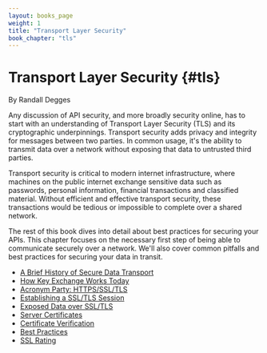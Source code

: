 ```yaml
---
layout: books_page
weight: 1
title: "Transport Layer Security"
book_chapter: "tls"
---
```

# Transport Layer Security {#tls}

<div class="chapter-author">By Randall Degges</div>

Any discussion of API security, and more broadly security online, has to start with an understanding of Transport Layer Security (TLS) and its cryptographic underpinnings. Transport security adds privacy and integrity for messages between two parties. In common usage, it's the ability to transmit data over a network without exposing that data to untrusted third parties.

Transport security is critical to modern internet infrastructure, where machines on the public internet exchange sensitive data such as passwords, personal information, financial transactions and classified material. Without efficient and effective transport security, these transactions would be tedious or impossible to complete over a shared network.

The rest of this book dives into detail about best practices for securing your APIs. This chapter focuses on the necessary first step of being able to communicate securely over a network. We'll also cover common pitfalls and best practices for securing your data in transit.










<section class="chapter-subsection-list"><ul><li><a href="/books/api-security/tls/history">A Brief History of Secure Data Transport</a></li><li><a href="/books/api-security/tls/key-exchange">How Key Exchange Works Today</a></li><li><a href="/books/api-security/tls/acronyms">Acronym Party: HTTPS/SSL/TLS</a></li><li><a href="/books/api-security/tls/how">Establishing a SSL/TLS Session</a></li><li><a href="/books/api-security/tls/exposed-data">Exposed Data over SSL/TLS</a></li><li><a href="/books/api-security/tls/server-certificates">Server Certificates</a></li><li><a href="/books/api-security/tls/certificate-verification">Certificate Verification</a></li><li><a href="/books/api-security/tls/best-practices">Best Practices</a></li><li><a href="/books/api-security/tls/ssl-rating">SSL Rating</a></li></ul></section>